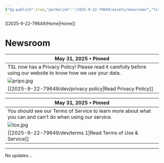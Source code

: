 ```yaml
---
{"dg-publish":true,"permalink":"/2025-9-22-79649/assets/newsroom/","title":"Newsroom"}
---
```


[[2025-9-22-79649/Home\|Home]]

# Newsroom

| May 31, 2025 • Pinned                                                                                         |
| ------------------------------------------------------------------------------------------------------------- |
| TSL now has a Privacy Policy! Please read it carefully before using our website to know how we use your data. |
| ![pripo.jpg](/img/user/2025-9-22-79649/dev/pripo.jpg)                                                                                                |
| [[2025-9-22-79649/dev/privacy policy\|Read Privacy Policy]]                                                                       |

| May 31, 2025 • Pinned                                                                                     |
| --------------------------------------------------------------------------------------------------------- |
| You should see our Terms of Service to learn more about what you can and can't do when using our service. |
| ![tos.jpg](/img/user/2025-9-22-79649/dev/tos.jpg)                                                                                              |
| [[2025-9-22-79649/dev/terms 1\|Read Terms of Use & Service]]                                                                  |
***

No updates...